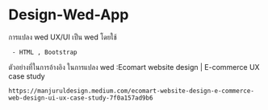 # Design-Wed-App
การแปลง wed UX/UI เป็น wed
โดยใช้
~~~
 - HTML , Bootstrap
~~~
ตัวอย่างที่ในการอ้างอิง ในการแปลง wed :Ecomart website design | E-commerce UX case study
~~~
https://manjuruldesign.medium.com/ecomart-website-design-e-commerce-web-design-ui-ux-case-study-7f0a157ad9b6
~~~
